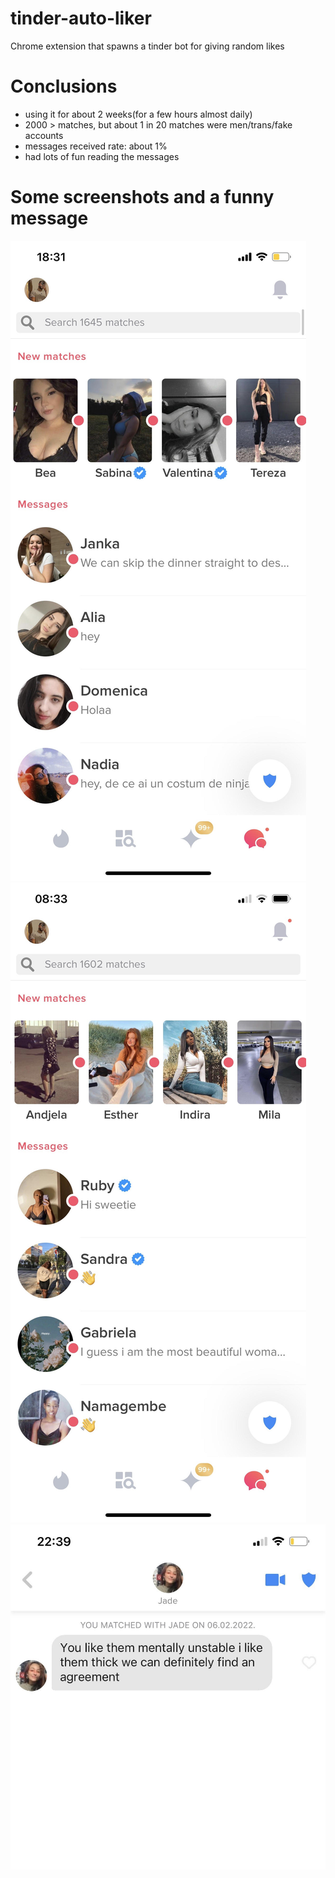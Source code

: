# tinder-auto-liker
Chrome extension that spawns a tinder bot for giving random likes

# Conclusions

* using it for about 2 weeks(for a few hours almost daily)
* 2000 > matches, but about 1 in 20 matches were men/trans/fake accounts
* messages received rate: about 1%
* had lots of fun reading the messages

# Some screenshots and a funny message

![Screeenshot-1](https://github.com/schesa/tinder-auto-liker/blob/main/tinder-1.jpg)
![Screeenshot-2](https://github.com/schesa/tinder-auto-liker/blob/main/tinder-2.jpg)
![Funny-message-1](https://github.com/schesa/tinder-auto-liker/blob/main/tinder-3.jpg)

